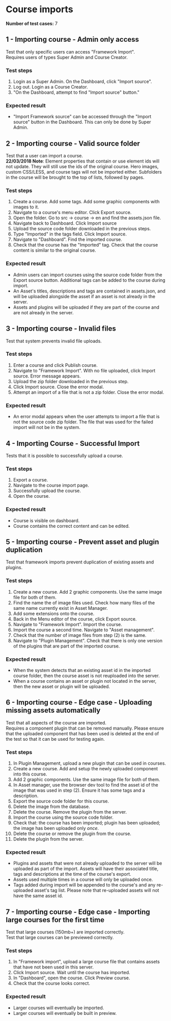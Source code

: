Course imports
==============

**Number of test cases:** 7  

1 - Importing course - Admin only access
--------------------------------------------

Test that only specific users can access "Framework Import".  
Requires users of types Super Admin and Course Creator.

### Test steps

1.  Login as a Super Admin. On the Dashboard, click "Import source".
2.  Log out. Login as a Course Creator.
3.  "On the Dashboard, attempt to find "Import source" button."

### Expected result

*   "Import Framework source" can be accessed through the "Import source" button in the Dashboard. This can only be done by Super Admin.

2 - Importing course - Valid source folder
----------------------------------------------

Test that a user can import a course.  
**22/03/2018 Note**: Element properties that contain or use element ids will not update. They will still use the ids of the original course. Hero images, custom CSS/LESS, and course tags will not be imported either. Subfolders in the course will be brought to the top of lists, followed by pages.

### Test steps

1.  Create a course. Add some tags. Add some graphic components with images to it.
2.  Navigate to a course's menu editor. Click Export source.
3.  Open the folder. Go to src -> course -> en and find the assets.json file.
4.  Navigate back to Dashboard. Click Import source
5.  Upload the source code folder downloaded in the previous steps.
6.  Type "Imported" in the tags field. Click Import source.
7.  Navigate to "Dashboard". Find the imported course.
8.  Check that the course has the "Imported" tag. Check that the course content is similar to the original course.

### Expected result

*   Admin users can import courses using the source code folder from the Export source button. Additional tags can be added to the course during import.
*   An Asset's titles, descriptions and tags are contained in assets.json, and will be uploaded alongside the asset if an asset is not already in the server.
*   Assets and plugins will be uploaded if they are part of the course and are not already in the server.

3 - Importing course - Invalid files
----------------------------------------

Test that system prevents invalid file uploads.

### Test steps

1.  Enter a course and click Publish course.
2.  Navigate to "Framework Import". With no file uploaded, click Import source. Error message appears.
3.  Upload the zip folder downloaded in the previous step.
4.  Click Import source. Close the error modal.
5.  Attempt an import of a file that is not a zip folder. Close the error modal.

### Expected result

*   An error modal appears when the user attempts to import a file that is not the source code zip folder. The file that was used for the failed import will not be in the system.

4 - Importing Course - Successful Import
--------------------------------------------

Tests that it is possible to successfully upload a course.

### Test steps

1.  Export a course.
2.  Navigate to the course import page.
3.  Successfully upload the course.
4.  Open the course.

### Expected result

*   Course is visible on dashboard.
*   Course contains the correct content and can be edited.

5 - Importing course - Prevent asset and plugin duplication
---------------------------------------------------------------

Test that framework imports prevent duplication of existing assets and plugins.

### Test steps

1.  Create a new course. Add 2 graphic components. Use the same image file for both of them.
2.  Find the name the of image files used. Check how many files of the same name currently exist in Asset Manager.
3.  Add some extensions onto the course.
4.  Back in the Menu editor of the course, click Export source.
5.  Navigate to "Framework Import". Import the course.
6.  Import the course a second time. Navigate to "Asset management".
7.  Check that the number of image files from step (2) is the same.
8.  Navigate to "Plugin Management". Check that there is only one version of the plugins that are part of the imported course.

### Expected result

*   When the system detects that an existing asset id in the imported course folder, then the course asset is not reuploaded into the server.
*   When a course contains an asset or plugin not located in the server, then the new asset or plugin will be uploaded.

6 - Importing course - Edge case - Uploading missing assets automatically
-----------------------------------------------------------------------------

Test that all aspects of the course are imported.  
Requires a component plugin that can be removed manually.
Please ensure that the uploaded component that has been used is deleted at the end of the test so that it can be used for testing again.  

### Test steps

1.  In Plugin Management, upload a new plugin that can be used in courses.
2.  Create a new course. Add and setup the newly uploaded component into this course.
3.  Add 2 graphic components. Use the same image file for both of them.
4.  In Asset manager, use the browser dev tool to find the asset id of the image that was used in step (2). Ensure it has some tags and a description.
5.  Export the source code folder for this course.
6.  Delete the image from the database.
7.  Delete the course. Remove the plugin from the server.
8.  Import the course using the source code folder.
9.  Check that: the course has been imported; plugin has been uploaded; the image has been uploaded only _once_.
10.  Delete the course or remove the plugin from the course.
11.  Delete the plugin from the server.

### Expected result

*   Plugins and assets that were not already uploaded to the server will be uploaded as part of the import. Assets will have their associated title, tags and descriptions at the time of the course's export.
*   Assets used multiple times in a course will only be uploaded once.
*   Tags added during import will be appended to the course's and any re-uploaded asset's tag list. Please note that re-uploaded assets will not have the same asset id.

7 - Importing course - Edge case - Importing large courses for the first time
------------------------------------------------------------------------------------------------

Test that large courses (150mb+) are imported correctly.  
Test that large courses can be previewed correctly.  

### Test steps

1.  In "Framework import", upload a large course file that contains assets that have not been used in this server.
2.  Click Import source. Wait until the course has imported.
3.  In "Dashboard", open the course. Click Preview course.
4.  Check that the course looks correct.

### Expected result

*   Larger courses will eventually be imported.
*   Larger courses will eventually be built in preview.
